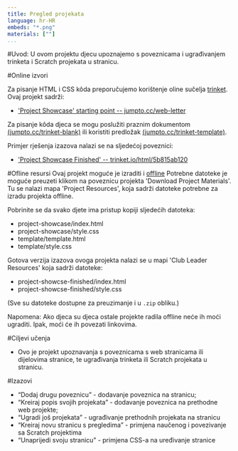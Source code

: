 ```yaml
---
title: Pregled projekata
language: hr-HR
embeds: "*.png"
materials: [""]
...
```


#Uvod:
U ovom projektu djecu upoznajemo s poveznicama i ugrađivanjem trinketa i Scratch projekata u stranicu. 

#Online izvori

Za pisanje HTML i CSS kôda preporučujemo korištenje oline sučelja [trinket](https://trinket.io/). Ovaj projekt sadrži:

+ ['Project Showcase' starting point  -- jumpto.cc/web-letter](http://jumpto.cc/web-letter)

Za pisanje kôda djeca se mogu poslužiti praznim dokumentom [(jumpto.cc/trinket-blank)](http://jumpto.cc/trinket-blank) ili  koristiti predložak [(jumpto.cc/trinket-template)](http://jumpto.cc/trinket-template).

Primjer rješenja izazova nalazi se na sljedećoj poveznici:

+ ['Project Showcase Finished' -- trinket.io/html/5b815ab120](https://trinket.io/html/5b815ab120)

#Ofline resursi
Ovaj projekt moguće je izraditi i [offline](https://www.codeclubprojects.org/en-GB/resources/webdev-working-offline/) Potrebne datoteke je moguće preuzeti klikom na poveznicu projekta 'Download Project Materials'. Tu se nalazi mapa 'Project Resources', koja sadrži datoteke potrebne za izradu projekta offline.

Pobrinite se da svako djete ima pristup kopiji sljedećih datoteka:
+ project-showcase/index.html
+ project-showcase/style.css
+ template/template.html
+ template/style.css

Gotova verzija izazova ovoga projekta nalazi se u mapi 'Club Leader Resources' koja sadrži datoteke:

+ project-showcse-finished/index.html
+ project-showcse-finished/style.css

(Sve su datoteke dostupne za preuzimanje i u `.zip` obliku.)

Napomena:
Ako djeca su djeca ostale projekte radila offline neće ih moći ugraditi. Ipak, moći će ih povezati linkovima. 

#Ciljevi učenja
+ Ovo je projekt upoznavanja s poveznicama s web stranicama ili dijelovima stranice, te ugrađivanja trinketa ili Scratch projekata u stranicu. 

#Izazovi
+ “Dodaj drugu poveznicu” - dodavanje poveznica na stranicu;
+ “Kreiraj popis svojih projekata” - dodavanje poveznica na prethodne web projekte;
+ “Ugradi još projekata” - ugrađivanje prethodnih projekata na stranicu
+ “Kreiraj novu stranicu s pregledima” - primjena naučenog i povezivanje sa Scratch projektima
+ “Unaprijedi svoju stranicu” - primjena CSS-a na uređivanje stranice
 

